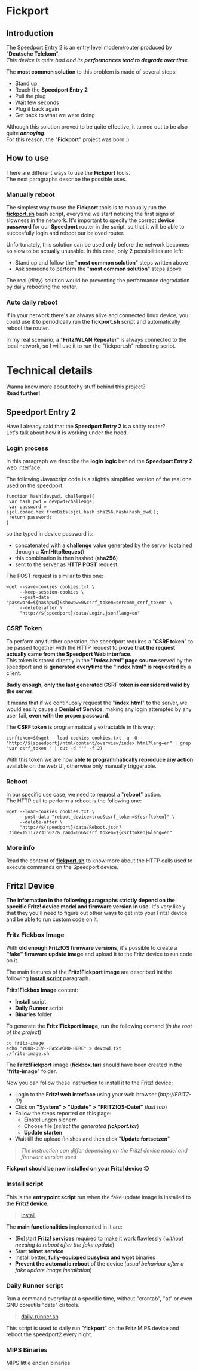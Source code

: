 # Fickport
## Introduction
The [Speedport Entry 2](https://de.wikipedia.org/wiki/Speedport) is an entry level modem/router produced by "**Deutsche Telekom**".  
_This device is quite bad and its **performances tend to degrade over time**._  

The **most common solution** to this problem is made of several steps:
- Stand up
- Reach the **Speedport Entry 2**
- Pull the plug
- Wait few seconds
- Plug it back again
- Get back to what we were doing

Although this solution proved to be quite effective, it turned out to be also quite _**annoying**_.  
For this reason, the "**Fickport**" project was born :)

## How to use
There are different ways to use the **Fickport** tools.  
The next paragraphs describe the possible uses.

### Manually reboot
The simplest way to use the **Fickport** tools is to manually run the [**fickport.sh**](fickport.sh) bash script, everytime we start noticing the first signs of slowness in the network.
It's important to specify the correct **device password** for our **Speedport** router in the script, so that it will be able to succesfully login and reboot our beloved router. 

Unfortunately, this solution can be used only before the network becomes so slow to be actually unusable.
In this case, only 2 possibilities are left:
- Stand up and follow the "**most common solution**" steps written above
- Ask someone to perform the "**most common solution**" steps above

The real (*dirty*) solution would be preventing the performance degradation by daily rebooting the router.

### Auto daily reboot
If in your network there's an always alive and connected linux device, you could use it to periodically run the **fickport.sh** script and automatically reboot the router.  

In my real scenario, a "**Fritz!WLAN Repeater**" is always connected to the local network, so I will use it to run the "fickport.sh" rebooting script.

# Technical details
Wanna know more about techy stuff behind this project?    
**Read further!**

## Speedport Entry 2
Have I already said that the **Speedport Entry 2** is a shitty router?  
Let's talk about how it is working under the hood.
### Login process
In this paragraph we describe the **login logic** behind the **Speedport Entry 2** web interface.  

The following Javascript code is a slightly simplified version of the real one used on the speedport:
````
function hash(devpwd, challenge){
 var hash_pwd = devpwd+challenge;
 var password = sjcl.codec.hex.fromBits(sjcl.hash.sha256.hash(hash_pwd));
 return password;
}
````
so the typed in device password is:
- concatenated with a **challenge** value generated by the server (obtained through a **XmlHttpRequest**)
- this combination is then hashed (**sha256**)
- sent to the server as **HTTP POST** request.

The POST request is similar to this one:
````
wget --save-cookies cookies.txt \
     --keep-session-cookies \
     --post-data "password=${hashpwd}&showpw=0&csrf_token=sercomm_csrf_token" \
     --delete-after \
     "http://${speedport}/data/Login.json?lang=en"
````
### CSRF Token
To perform any further operation, the speedport requires a "**CSRF token**" to be passed together with the HTTP request to **prove that the request actually came from the Speedport Web interface**.    
This token is stored directly in the **"_index.html_" page source** served by the speedport and is **generated everytime the "index.html" is requested** by a client.    

**Badly enough, only the last generated CSRF token is considered valid by the server**.    

It means that if we continuosly request the "**index.html**" to the server, we would easily cause a **Denial of Service**, making any login attempted by any user fail, **even with the proper password**.  

The **CSRF token** is programmatically extractable in this way:
````
csrftoken=$(wget --load-cookies cookies.txt -q -O - "http://${speedport}/html/content/overview/index.html?lang=en" | grep "var csrf_token " | cut -d "'" -f 2)
````

With this token we are now **able to programmatically reproduce any action** available on the web UI, otherwise only manually triggerable.

### Reboot
In our specific use case, we need to request a "**reboot**" action.    
The HTTP call to perform a reboot is the following one:
````
wget --load-cookies cookies.txt \
     --post-data "reboot_device=true&csrf_token=${csrftoken}" \
     --delete-after \
     "http://${speedport}/data/Reboot.json?_time=1511727315027&_rand=666&csrf_token=${csrftoken}&lang=en"
````
### More info
Read the content of [**fickport.sh**](fickport.sh) to know more about the HTTP calls used to execute commands on the Speedport device.

## Fritz! Device
**The information in the following paragraphs strictly depend on the specific Fritz! device model and firmware version in use.**
It's very likely that they you'll need to figure out other ways to get into your Fritz! device and be able to run custom code on it.

### Fritz Fickbox Image
With **old enough Fritz!OS firmware versions**, it's possible to create a **"fake" firmware update image** and upload it to the Fritz device to run code on it.

The main features of the **Fritz!Fickport image** are described int the following [**Install script**](#install-script) paragraph.

**Fritz!Fickbox Image** content:
- **Install** script
- **Daily Runner** script
- **Binaries** folder

To generate the **Fritz!Fickport image**, run the following comand (_in the root of the project_)
````
cd fritz-image
echo "YOUR-DEV--PASSWORD-HERE" > devpwd.txt
./fritz-image.sh
````
The **Fritz!Fickport** image (**fickbox.tar**) should have been created in the "**fritz-image**" folder.

Now you can follow these instruction to install it to the Fritz! device:
- Login to the **Fritz! web interface** using your web browser (_http://FRITZ-IP_)
- Click on **"System" > "Update" > "FRITZ!OS-Datei"** (_last tab_)
- Follow the steps reported on this page:
  - Einstellungen sichern
  - Choose file (_select the generated **fickport.tar**_)
  - **Update starten**
- Wait till the upload finishes and then click "**Update fortsetzen**"
> _The instruction can differ depending on the Fritz! device model and firmware version used_

**Fickport should be now installed on your Fritz! device :D**

### Install script
This is the **entrypoint script** run when the fake update image is installed to the **Fritz! device**.
> [install](fritz-image/install)

The **main functionalities** implemented in it are:
- (Re)start **Fritz! services** required to make it work flawlessly (_without needing to reboot after the fake update_) 
- Start **telnet service**
- Install better, **fully-equipped busybox and wget** binaries
- **Prevent the automatic reboot** of the device (_usual behaviour after a fake update image installation_)

### Daily Runner script
Run a command everyday at a specific time, without "crontab", "at" or even GNU coreutils "date" cli tools.  
> [daily-runner.sh](fritz-image/daily-runner.sh)

This script is used to daily run "**fickport**" on the Fritz MIPS device and reboot the speedport2 every night.

### MIPS Binaries
MIPS little endian binaries
